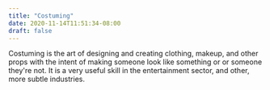 ```yaml
---
title: "Costuming"
date: 2020-11-14T11:51:34-08:00
draft: false
---
```


Costuming is the art of designing and creating clothing, makeup, and other props with the intent of making someone look like something or or someone they're not. It is a very useful skill in the entertainment sector, and other, more subtle industries.
